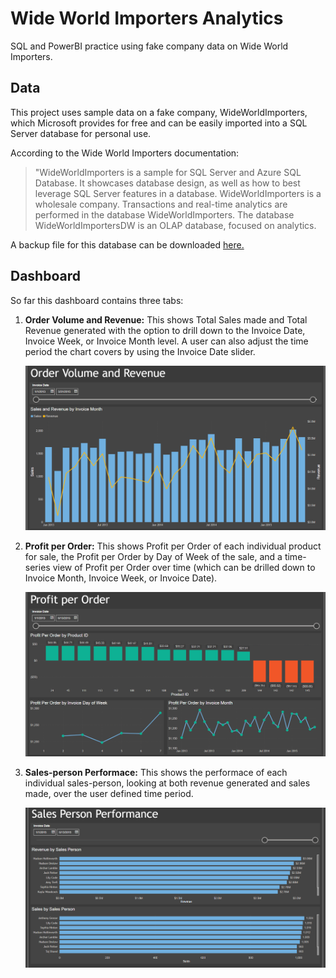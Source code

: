 # Wide World Importers Analytics
SQL and PowerBI practice using fake company data on Wide World Importers.

## Data
This project uses sample data on a fake company, WideWorldImporters, which Microsoft provides for free and can be easily imported into a SQL Server database for personal use. 

According to the Wide World Importers documentation:

> "WideWorldImporters is a sample for SQL Server and Azure SQL Database. It showcases database design, as well as how to best leverage SQL Server features in a database. WideWorldImporters is a wholesale company. Transactions and real-time analytics are performed in the database WideWorldImporters. The database WideWorldImportersDW is an OLAP database, focused on analytics.

A backup file for this database can be downloaded [here.](https://github.com/Microsoft/sql-server-samples/releases/download/wide-world-importers-v1.0/WideWorldImporters-Full.bak)

## Dashboard
So far this dashboard contains three tabs:
  1. **Order Volume and Revenue:**
     This shows Total Sales made and Total Revenue generated with the option to drill down to the Invoice Date, Invoice Week, or Invoice Month level. A user can also adjust the time period the chart covers by using the Invoice Date slider.
     
     ![Screenshot1](assets/dashboard-screenshots/order-volume-and-revenue.png)

  2. **Profit per Order:**
     This shows Profit per Order of each individual product for sale, the Profit per Order by Day of Week of the sale, and a time-series view of Profit per Order over time (which can be drilled down to Invoice Month, Invoice Week, or Invoice Date).
     
     ![Screenshot1](assets/dashboard-screenshots/profit-per-order.png)

  3. **Sales-person Performace:**
     This shows the performace of each individual sales-person, looking at both revenue generated and sales made, over the user defined time period.
     
     ![Screenshot1](assets/dashboard-screenshots/sales-person-performance.png)


